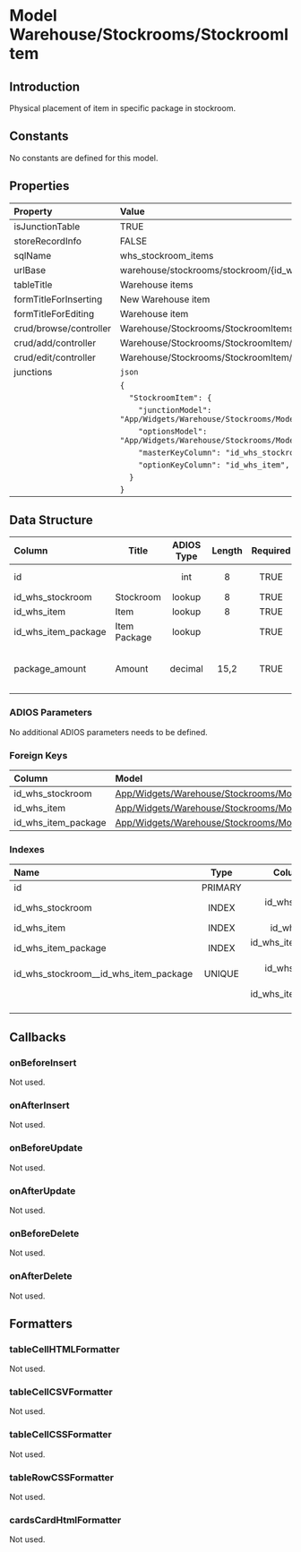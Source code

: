 # Model Warehouse/Stockrooms/StockroomItem

## Introduction

Physical placement of item in specific package in stockroom.

## Constants

No constants are defined for this model.

## Properties

| Property               | Value                                                                           |
| :--------------------- | :------------------------------------------------------------------------------ |
| isJunctionTable        | TRUE                                                                            |
| storeRecordInfo        | FALSE                                                                           |
| sqlName                | whs_stockroom_items                                                             |
| urlBase                | warehouse/stockrooms/stockroom/{id_whs_stockroom}/items                         |
| tableTitle             | Warehouse items                                                                 |
| formTitleForInserting  | New Warehouse item                                                              |
| formTitleForEditing    | Warehouse item                                                                  |
| crud/browse/controller | Warehouse/Stockrooms/StockroomItems                                             |
| crud/add/controller    | Warehouse/Stockrooms/StockroomItem/Add                                          |
| crud/edit/controller   | Warehouse/Stockrooms/StockroomItem/Edit                                         |
| junctions              | `json`                                                                          |
|                        | `{`                                                                             |
|                        | `  "StockroomItem": {`                                                          |
|                        | `    "junctionModel": "App/Widgets/Warehouse/Stockrooms/Models/StockroomItem",` |
|                        | `    "optionsModel": "App/Widgets/Warehouse/Stockrooms/Models/Item",`           |
|                        | `    "masterKeyColumn": "id_whs_stockroom",`                                    |
|                        | `    "optionKeyColumn": "id_whs_item",`                                         |
|                        | `  }`                                                                           |
|                        | `}`                                                                             |

## Data Structure

| Column              | Title        | ADIOS Type | Length | Required | Notes                           |
| :------------------ | ------------ | :--------: | :----: | :------: | :------------------------------ |
| id                  |              |    int     |   8    |   TRUE   | Unique record ID                |
| id_whs_stockroom    | Stockroom    |   lookup   |   8    |   TRUE   |                                 |
| id_whs_item         | Item         |   lookup   |   8    |   TRUE   |                                 |
| id_whs_item_package | Item Package |   lookup   |        |   TRUE   |                                 |
| package_amount      | Amount       |  decimal   |  15,2  |   TRUE   | Amount of packages in stockroom |

### ADIOS Parameters

No additional ADIOS parameters needs to be defined.

### Foreign Keys

| Column              | Model                                                                   | Relation | OnUpdate | OnDelete |
| :------------------ | :---------------------------------------------------------------------- | :------: | -------- | -------- |
| id_whs_stockroom    | [App/Widgets/Warehouse/Stockrooms/Models/Stockroom](./Stockroom.md)     |   1:N    | Cascade  | Restrict |
| id_whs_item         | [App/Widgets/Warehouse/Stockrooms/Models/Item](./Item.md)               |   1:N    | Cascade  | Cascade  |
| id_whs_item_package | [App/Widgets/Warehouse/Stockrooms/Models/ItemPackage](./ItemPackage.md) |   1:N    | Cascade  | Cascade  |

### Indexes

| Name                                  |  Type   |          Column + Order |
| :------------------------------------ | :-----: | ----------------------: |
| id                                    | PRIMARY |                  id ASC |
| id_whs_stockroom                      |  INDEX  |    id_whs_stockroom ASC |
| id_whs_item                           |  INDEX  |         id_whs_item ASC |
| id_whs_item_package                   |  INDEX  | id_whs_item_package ASC |
| id_whs_stockroom__id_whs_item_package | UNIQUE  |    id_whs_stockroom ASC |
|                                       |         | id_whs_item_package ASC |

## Callbacks

### onBeforeInsert

Not used.

### onAfterInsert

Not used.

### onBeforeUpdate

Not used.

### onAfterUpdate

Not used.

### onBeforeDelete

Not used.

### onAfterDelete

Not used.

## Formatters

### tableCellHTMLFormatter

Not used.

### tableCellCSVFormatter

Not used.

### tableCellCSSFormatter

Not used.

### tableRowCSSFormatter

Not used.

### cardsCardHtmlFormatter

Not used.
